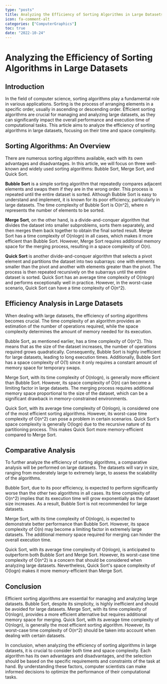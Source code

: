 ```yaml
---
type: "posts"
title: Analyzing the Efficiency of Sorting Algorithms in Large Datasets
icon: fa-comment-alt
categories: ["ComputerGraphics"]
toc: true
date: "2022-10-24"
---
```




# Analyzing the Efficiency of Sorting Algorithms in Large Datasets

## Introduction

In the field of computer science, sorting algorithms play a fundamental role in various applications. Sorting is the process of arranging elements in a specific order, usually in ascending or descending order. Efficient sorting algorithms are crucial for managing and analyzing large datasets, as they can significantly impact the overall performance and execution time of computational tasks. This article aims to analyze the efficiency of sorting algorithms in large datasets, focusing on their time and space complexity.

## Sorting Algorithms: An Overview

There are numerous sorting algorithms available, each with its own advantages and disadvantages. In this article, we will focus on three well-known and widely used sorting algorithms: Bubble Sort, Merge Sort, and Quick Sort.

**Bubble Sort** is a simple sorting algorithm that repeatedly compares adjacent elements and swaps them if they are in the wrong order. This process is repeated until the entire dataset is sorted. Although Bubble Sort is easy to understand and implement, it is known for its poor efficiency, particularly in large datasets. The time complexity of Bubble Sort is O(n^2), where n represents the number of elements to be sorted.

**Merge Sort**, on the other hand, is a divide-and-conquer algorithm that divides the dataset into smaller subproblems, sorts them separately, and then merges them back together to obtain the final sorted result. Merge Sort has a time complexity of O(nlogn) in all cases, which makes it more efficient than Bubble Sort. However, Merge Sort requires additional memory space for the merging process, resulting in a space complexity of O(n).

**Quick Sort** is another divide-and-conquer algorithm that selects a pivot element and partitions the dataset into two subarrays: one with elements smaller than the pivot and another with elements greater than the pivot. The process is then repeated recursively on the subarrays until the entire dataset is sorted. Quick Sort has an average time complexity of O(nlogn) and performs exceptionally well in practice. However, in the worst-case scenario, Quick Sort can have a time complexity of O(n^2).

## Efficiency Analysis in Large Datasets

When dealing with large datasets, the efficiency of sorting algorithms becomes crucial. The time complexity of an algorithm provides an estimation of the number of operations required, while the space complexity determines the amount of memory needed for its execution.

Bubble Sort, as mentioned earlier, has a time complexity of O(n^2). This means that as the size of the dataset increases, the number of operations required grows quadratically. Consequently, Bubble Sort is highly inefficient for large datasets, leading to long execution times. Additionally, Bubble Sort has a space complexity of O(1) since it only requires a constant amount of memory space for temporary swaps.

Merge Sort, with its time complexity of O(nlogn), is generally more efficient than Bubble Sort. However, its space complexity of O(n) can become a limiting factor in large datasets. The merging process requires additional memory space proportional to the size of the dataset, which can be a significant drawback in memory-constrained environments.

Quick Sort, with its average time complexity of O(nlogn), is considered one of the most efficient sorting algorithms. However, its worst-case time complexity of O(n^2) can pose a problem in certain scenarios. Quick Sort's space complexity is generally O(logn) due to the recursive nature of its partitioning process. This makes Quick Sort more memory-efficient compared to Merge Sort.

## Comparative Analysis

To further analyze the efficiency of sorting algorithms, a comparative analysis will be performed on large datasets. The datasets will vary in size, ranging from moderately large to extremely large, to assess the scalability of the algorithms.

Bubble Sort, due to its poor efficiency, is expected to perform significantly worse than the other two algorithms in all cases. Its time complexity of O(n^2) implies that its execution time will grow exponentially as the dataset size increases. As a result, Bubble Sort is not recommended for large datasets.

Merge Sort, with its time complexity of O(nlogn), is expected to demonstrate better performance than Bubble Sort. However, its space complexity of O(n) may become a limiting factor in extremely large datasets. The additional memory space required for merging can hinder the overall execution time.

Quick Sort, with its average time complexity of O(nlogn), is anticipated to outperform both Bubble Sort and Merge Sort. However, its worst-case time complexity of O(n^2) is a concern that should be considered when analyzing large datasets. Nevertheless, Quick Sort's space complexity of O(logn) makes it more memory-efficient than Merge Sort.

## Conclusion

Efficient sorting algorithms are essential for managing and analyzing large datasets. Bubble Sort, despite its simplicity, is highly inefficient and should be avoided for large datasets. Merge Sort, with its time complexity of O(nlogn), provides a more efficient alternative but requires additional memory space for merging. Quick Sort, with its average time complexity of O(nlogn), is generally the most efficient sorting algorithm. However, its worst-case time complexity of O(n^2) should be taken into account when dealing with certain datasets.

In conclusion, when analyzing the efficiency of sorting algorithms in large datasets, it is crucial to consider both time and space complexity. Each algorithm has its own advantages and disadvantages, and the selection should be based on the specific requirements and constraints of the task at hand. By understanding these factors, computer scientists can make informed decisions to optimize the performance of their computational tasks.